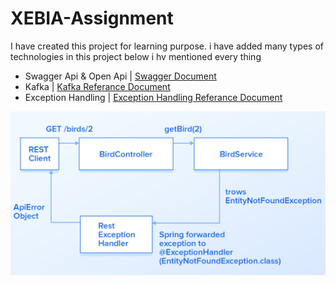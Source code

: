 # XEBIA-Assignment

I have created this project for learning purpose. i have added many types of technologies in this project below i hv mentioned every thing 
  + Swagger Api &  Open Api | [Swagger Document ](https://github.com/swagger-api/swagger-core/wiki/Swagger-2.X---Annotations)
  + Kafka                   | [Kafka Referance Document](https://kafka.apache.org/quickstart)
  + Exception Handling  | [Exception Handling Referance Document](https://howtodoinjava.com/spring-boot2/spring-rest-request-validation/)
  
  ![Exception Handling](https://github.com/imsanzaypatel/XEBIA-Assignment/blob/master/src/main/resources/templates/images/toptal-blog-image-1503383127121-5b3fb3dc0a77cc9f960bf97609b2fa20.png)
  
 
  
 